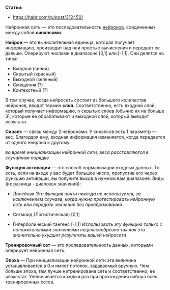 **Статьи:**
- https://habr.com/ru/post/312450/

Нейронная сеть — это последовательность [нейронов](#нейрон), соединенных между собой **синапсами**.

**Нейрон** — это вычислительная единица, которая получает информацию, производит над ней простые вычисления и передает ее дальше. Оперируют числами в диапазоне [0,1] или [-1,1]. Они делятся на типы:
* Входной (синий)
* Скрытый (красный)
* Выходной (зеленый)
* Смещения (?)
* Контекстный (?)

В том случае, когда нейросеть состоит из большого количества нейронов, вводят термин **слоя**. Соответственно, есть входной слой, который получает информацию, n скрытых слоев (обычно их не больше 3), которые ее обрабатывают и выходной слой, который выводит результат.

**Синапс** — связь между 2 нейронами. У синапсов есть 1 параметр — вес. Благодаря ему, входная информация изменяется, когда передается от одного нейрона к другому.

*во время инициализации нейронной сети, веса расставляются в случайном порядке*

**Функция активации** — это способ нормализации входных данных. То есть, если на входе у вас будет большое число, пропустив его через функцию активации, вы получите выход в нужном вам диапазоне. Виды (их разница - диапозон значений):

* Линейная
*Эта функция почти никогда не используется, за исключением случаев, когда нужно протестировать нейронную сеть или передать значение без преобразований*

* Сигмоид (Логистическая) [0,1]

* Гиперболический тангенс [-1,1]
*Использовать эту функцию только с положительными значениями нецелесообразно так как это значительно ухудшит результаты вашей нейросети*

**Тренировочный сет** — это последовательность данных, которыми оперирует нейронная сеть.

**Эпоха** — При инициализации нейронной сети эта величина устанавливается в 0 и имеет потолок, задаваемый вручную. Чем больше эпоха, тем лучше натренирована сеть и соответственно, ее результат. Увеличивается каждый раз при прохождении набора всех тренировочных сетов.